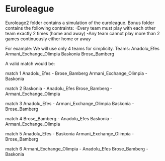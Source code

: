 # Euroleague
Euroleage2 folder contains a simulation of the euroleague.
Bonus folder contains the following contraints:
  -Every team must play with each other team exactly 2 times (home and away)
  -Any team cannot play more than 2 games continuously either home or away
  
For example:
We will use only 4 teams for simplicity.
Teams:
Anadolu_Efes
Armani_Exchange_Olimpia
Baskonia 
Brose_Bamberg


A valid match would be:
 
match 1
Anadolu_Efes - Brose_Bamberg
Armani_Exchange_Olimpia - Baskonia

match 2
Baskonia - Anadolu_Efes
Brose_Bamberg - Armani_Exchange_Olimpia

match 3
Anadolu_Efes - Armani_Exchange_Olimpia
Baskonia - Brose_Bamberg

match 4
Brose_Bamberg - Anadolu_Efes
Baskonia - Armani_Exchange_Olimpia

match 5
Anadolu_Efes - Baskonia
Armani_Exchange_Olimpia - Brose_Bamberg

match 6
Armani_Exchange_Olimpia - Anadolu_Efes
Brose_Bamberg - Baskonia



